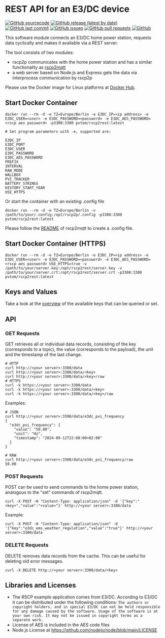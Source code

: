 # REST API for an E3/DC device
[![GitHub sourcecode](https://img.shields.io/badge/Source-GitHub-green)](https://github.com/pvtom/rscp2rest/)
[![GitHub release (latest by date)](https://img.shields.io/github/v/release/pvtom/rscp2rest)](https://github.com/pvtom/rscp2rest/releases/latest)
[![GitHub last commit](https://img.shields.io/github/last-commit/pvtom/rscp2rest)](https://github.com/pvtom/rscp2rest/commits)
[![GitHub issues](https://img.shields.io/github/issues/pvtom/rscp2rest)](https://github.com/pvtom/rscp2rest/issues)
[![GitHub pull requests](https://img.shields.io/github/issues-pr/pvtom/rscp2rest)](https://github.com/pvtom/rscp2rest/pulls)
[![GitHub](https://img.shields.io/github/license/pvtom/rscp2rest)](https://github.com/pvtom/rscp2rest/blob/main/LICENSE)

This software module connects an E3/DC home power station, requests data cyclically and makes it available via a REST server.

The tool consists of two modules: 
- rscp2p communicates with the home power station and has a similar functionality as [rscp2mqtt](https://github.com/pvtom/rscp2mqtt)
- a web server based on Node.js and Express gets the data via interprocess communication by rscp2p

Please use the Docker image for Linux platforms at [Docker Hub](https://hub.docker.com/r/pvtom/rscp2rest).

## Start Docker Container
```
docker run --rm -d -e TZ=Europe/Berlin -e E3DC_IP=<ip address> -e E3DC_USER=<user> -e E3DC_PASSWORD=<password> -e E3DC_AES_PASSWORD=<rscp aes password> -p3300:3300 pvtom/rscp2rest:latest
```
```
# Set program parameters with -e, supported are:

E3DC_IP
E3DC_PORT
E3DC_USER
E3DC_PASSWORD
E3DC_AES_PASSWORD
PREFIX
INTERVAL
RAW_MODE
WALLBOX
PVI_TRACKER
BATTERY_STRINGS
HISTORY_START_YEAR
USE_HTTPS
```

Or start the container with an existing .config file

```
docker run --rm -d -e TZ=Europe/Berlin -v /path/to/your/.config:/opt/rscp2p/.config -p3300:3300 pvtom/rscp2rest:latest
```

Please follow the [README](https://github.com/pvtom/rscp2mqtt/blob/main/README.md) of rscp2mqtt to create a .config file.

## Start Docker Container (HTTPS)
```
docker run --rm -d -e TZ=Europe/Berlin -e E3DC_IP=<ip address> -e E3DC_USER=<user> -e E3DC_PASSWORD=<password> -e E3DC_AES_PASSWORD=<rscp aes password> USE_HTTPS=true -v /path/to/your/server.key:/opt/rscp2rest/server.key -v /path/to/your/server.crt:/opt/rscp2rest/server.crt -p3300:3300 pvtom/rscp2rest:latest
```

## Keys and Values
Take a look at the [overview](KEYS.md) of the available keys that can be queried or set.

## API
### GET Requests

GET retrieves all or individual data records, consisting of the key (corresponds to a topic), the value (corresponds to the payload), the unit and the timestamp of the last change.
```
# HTTP
curl http://<your server>:3300/data
curl http://<your server>:3300/data/<key>
curl http://<your server>:3300/data/<key>/raw
# HTTPS
curl -k https://<your server>:3300/data
curl -k https://<your server>:3300/data/<key>
curl -k https://<your server>:3300/data/<key>/raw
```
Examples:
```
# JSON
curl http://<your server>:3300/data/e3dc_pvi_frequency
{
  "e3dc_pvi_frequency": {
    "value": "50.00",
    "unit": "Hz",
    "timestamp": "2024-09-12T22:08:00+02:00"
  }
}

# RAW
curl http://<your server>:3300/data/e3dc_pvi_frequency/raw
50.00
```

### POST Requests

POST can be used to send commands to the home power station, analogous to the "set" commands of rscp2mqtt.
```
curl -X POST -H "Content-Type: application/json" -d '{"key":"<key>","value":"<value>"}' http://<your server>:3300/data
```
Example:
```
curl -X POST -H "Content-Type: application/json" -d '{"key":"e3dc_ems_weather_regulation","value":"true"}' http://<your server>:3300/data
```

### DELETE Requests

DELETE removes data records from the cache. This can be useful for deleting old error messages.
```
curl -X DELETE http://<your server>:3300/data/<key>
```

## Libraries and Licenses

- The RSCP example application comes from E3/DC. According to E3/DC it can be distributed under the following conditions: `The authors or copyright holders, and in special E3/DC can not be held responsible for any damage caused by the software. Usage of the software is at your own risk. It may not be issued in copyright terms as a separate work.`
- License of AES is included in the AES code files
- Node.js License at https://github.com/nodejs/node/blob/main/LICENSE

